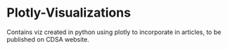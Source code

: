 # Plotly-Visualizations
Contains viz created in python using plotly to incorporate in articles, to be published on CDSA website.

